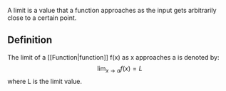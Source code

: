 A limit is a value that a function approaches as the input gets arbitrarily close to a certain point. 
## Definition
The limit of a [[Function|function]] f(x) as x approaches a is denoted by:
$$\lim_{x \to a} f(x) = L$$
where L is the limit value.

